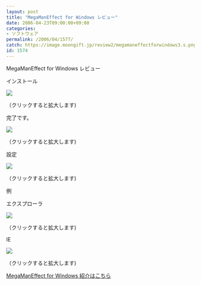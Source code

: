 ```yaml
---
layout: post
title: "MegaManEffect for Windows レビュー"
date: 2006-04-23T09:00:00+09:00
categories:
- ソフトウェア
permalink: /2006/04/1577/
catch: https://image.moongift.jp/review2/megamaneffectforwindows3.s.png
id: 1574
---
```

MegaManEffect for Windows レビュー  
<!--more-->

インストール

  

[![](https://image.moongift.jp/review2/megamaneffectforwindows1.s.png)](https://image.moongift.jp/review2/megamaneffectforwindows1.png)  
  
（クリックすると拡大します)

  

完了です。

  

[![](https://image.moongift.jp/review2/megamaneffectforwindows2.s.png)](https://image.moongift.jp/review2/megamaneffectforwindows2.png)  
  
（クリックすると拡大します)

  

設定

  

[![](https://image.moongift.jp/review2/megamaneffectforwindows3.s.png)](https://image.moongift.jp/review2/megamaneffectforwindows3.png)  
  
（クリックすると拡大します)

  

例

  

エクスプローラ

  

[![](https://image.moongift.jp/review2/megamaneffectforwindows4.s.png)](https://image.moongift.jp/review2/megamaneffectforwindows4.png)  
  
（クリックすると拡大します)

  

IE

  

[![](https://image.moongift.jp/review2/megamaneffectforwindows6.s.png)](https://image.moongift.jp/review2/megamaneffectforwindows6.png)  
  
（クリックすると拡大します)

  

[MegaManEffect for Windows 紹介はこちら](http://oss.moongift.jp/intro/i-1572.html)

